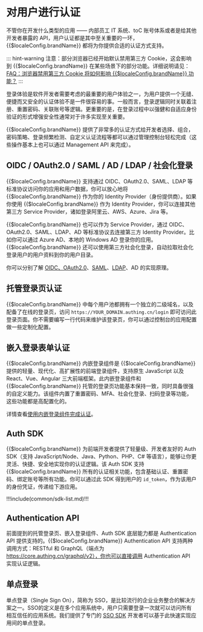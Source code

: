 # 对用户进行认证

<LastUpdated/>


不管你在开发什么类型的应用 —— 内部员工 IT 系统、toC 账号体系或者是给其他开发者暴露的 API，用户认证都是其中至关重要的一环，{{$localeConfig.brandName}} 都将为你提供合适的认证方式支持。


::: hint-warning
 注意：部分浏览器已经开始默认禁用第三方 Cookie，这会影响到 {{$localeConfig.brandName}} 在某些场景下的部分功能。详细说明请见：[FAQ：浏览器禁用第三方 Cookie 将如何影响 {{$localeConfig.brandName}} 功能？](/guides/faqs/block-third-party-cookie-impact.md) 
:::

登录体验是软件开发者需要考虑的最重要的用户体验之一，为用户提供一个无缝、便捷而又安全的认证体验不是一件很容易的事。一般而言，登录逻辑同时关联着注册、重置密码、关联账号等逻辑。更重要的是，在登录过程中以强健和自适应身份验证的形式增强安全性通常对于许多实现至关重要。

{{$localeConfig.brandName}} 提供了非常多的认证方式给开发者选择、组合，密码策略、登录频繁检测、自定义认证流程等都可以通过管理控制台轻松完成（这些操作基本上也可以通过 Management API 来完成）。

## OIDC / OAuth2.0 / SAML / AD / LDAP / 社会化登录

{{$localeConfig.brandName}} 支持通过 OIDC、OAuth2.0、SAML、LDAP 等标准协议访问你的应用和用户数据，你可以放心地将 {{$localeConfig.brandName}} 作为你的 Identity Provider（身份提供商）。如果你使用 {{$localeConfig.brandName}} 作为 Identity Provider，你可以连接其他第三方 Service Provider，诸如登录阿里云、AWS、Azure、Jira 等。

{{$localeConfig.brandName}} 也可以作为 Service Provider，通过 OIDC、OAuth2.0、SAML、LDAP、AD 等标准协议去连接第三方 Identity Provider。比如你可以通过 Azure AD、本地的 Windows AD 登录你的应用。
{{$localeConfig.brandName}} 还可以使用第三方社会化登录，自动拉取社会化登录用户的用户资料到你的用户目录。

你可以分别了解 [OIDC、OAuth2.0](/concepts/oidc/oidc-overview.md)、[SAML](/concepts/saml/saml-overview.md)、[LDAP](/concepts/ldap.md)、AD 的实现原理。

## 托管登录页认证

{{$localeConfig.brandName}} 中每个用户池都拥有一个独立的二级域名，以及配备了在线的登录页，访问 `https://YOUR_DOMAIN.authing.cn/login`
即可访问此登录页面。你不需要编写一行代码来维护该登录页，你可以通过控制台的应用配置做一些定制化配置。

## 嵌入登录表单认证

{{$localeConfig.brandName}} 内嵌登录组件是 {{$localeConfig.brandName}} 提供的轻量、现代化、高扩展性的前端登录组件，支持原生 JavaScript 以及 React、Vue、Angular 三大前端框架。此内嵌登录组件和 {{$localeConfig.brandName}} 托管的登录页功能基本保持一致，同时具备很强的自定义能力。该组件内置了重置密码、MFA、社会化登录、扫码登录等功能，这些功能都是高配置化的。

详情查看[使用内嵌登录组件完成认证](/guides/basics/authenticate-first-user/use-embeded-login-component/)。

## Auth SDK

{{$localeConfig.brandName}} 为前端开发者提供了轻量级、开发者友好的 Auth SDK（支持 JavaScript/Node、Java、Python、PHP、C# 等语言），能够让你更灵活、快捷、安全地实现你的认证逻辑。该 Auth SDK 支持 {{$localeConfig.brandName}} 所有的认证相关功能，包含基础认证、重置密码、绑定账号等所有功能。你可以通过此 SDK 得到用户的 `id_token`，作为该用户的身份凭证，传递给下游应用。

!!!include(common/sdk-list.md)!!!

## Authentication API

前面提到的托管登录页、嵌入登录组件、Auth SDK 底层能力都是 Authentication API 提供支持的。{{$localeConfig.brandName}} Authentication API 支持两种调用方式：RESTful 和 GraphQL（端点为 https://core.authing.cn/graphql/v2），你也可以直接调用 Authentication API 实现认证逻辑。

## 单点登录

单点登录（Single Sign On），简称为 SSO，是比较流行的企业业务整合的解决方案之一。SSO的定义是在多个应用系统中，用户只需要登录一次就可以访问所有相互信任的应用系统。我们提供了专门的 [SSO SDK](/reference/sdk-for-sso-spa.md) 开发者可以基于此快速实现应用间的单点登录。
